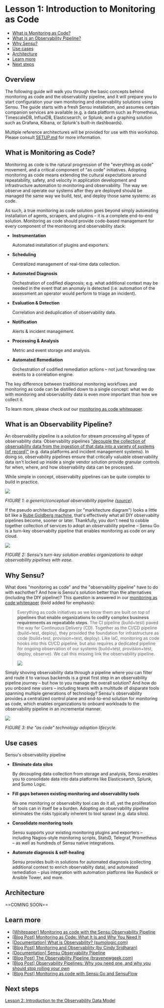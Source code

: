 # Lesson 1: Introduction to Monitoring as Code

- [What is Monitoring as Code?](#what-is-monitoring-as-code)
- [What is an Observability Pipeline?](#what-is-an-observability-pipeline)
- [Why Sensu?](#why-sensu)
- [Use cases](#use-cases)
- [Architecture](#architecture)
- [Learn more](#learn-more)
- [Next steps](#next-steps)

## Overview

The following guide will walk you through the basic concepts behind monitoring as code and the observability pipeline, and it will prepare you to start configuration your own monitoring and observability solutions using Sensu.
The guide starts with a fresh Sensu installation, and assumes certain companion services are available (e.g. a data platform such as Prometheus, TimescaleDB, InfluxDB, Elasticsearch, or Splunk; and a graphing solution such as Grafana, Kibana, or Splunk's built-in dashboards).

Multiple reference architectures will be provided for use with this workshop.
Please consult [SETUP.md](/SETUP.md) for more information.

## What is Monitoring as Code?

Monitoring as code is the natural progression of the "everything as code" movement, and a critical component of "as code" initiatives.
Adopting monitoring as code means extending the cultural expectations around repeatability, safety, and velocity in application development and infrastructure automation to monitoring and observability.
The way we observe and operate our systems after they are deployed should be managed the same way we build, test, and deploy those same systems: as code.

As such, a true monitoring as code solution goes beyond simply automating installation of agents, scrapers, and plugins – it is a complete end-to-end solution.
Monitoring as code should provide code-based management for every component of the monitoring and observability stack:

- **Instrumentation**

  Automated installation of plugins and exporters.

- **Scheduling**

  Centralized management of real-time data collection.

- **Automated Diagnosis**

  Orchestration of codified diagnosis; e.g. what additional context may be needed in the event that an anomaly is detected (i.e. automation of the assessment an operator would perform to triage an incident).

- **Evaluation & Detection**

  Correlation and deduplication of observability data.

- **Notification**

  Alerts & incident management.

- **Processing & Analysis**

  Metric and event storage and analysis.

- **Automated Remediation**

  Orchestration of codified remediation actions – not just forwarding raw events to a correlation engine.

The key difference between traditional monitoring workflows and monitoring as code can be distilled down to a single concept: what we do with monitoring and observability data is even more important than how we collect it.

To learn more, please check out our [monitoring as code whitepaper](https://sensu.io/resources/whitepaper/monitoring-as-code-with-sensu).

## What is an Observability Pipeline?

An observability pipeline is a solution for stream processing all types of observability data.
Observability pipelines ["decouple the collection of observability data from the ingestion of that data into a variety of systems [of record]"](https://bravenewgeek.com/the-observability-pipeline/) (e.g. data platforms and incident management systems).
In doing so, observability pipelines ensure that critically valuable observability data isn't locked up inside a single vendor solution provide granular controls for when, where, and how observability data can be processed.

While simple in concept, observabilty pipelines can be quite complex to build in practice.

![](img/observability_pipeline.png)

_FIGURE 1: a generic/conceptual observability pipeline ([source](https://bravenewgeek.com/the-observability-pipeline/))._

If the pseudo architecture diagram (or "markitecture diagram") looks a little bit like a [Rube Goldberg machine](https://en.wikipedia.org/wiki/Rube_Goldberg_machine), that's effectively what all DIY observabilty pipelines become, sooner or later.
Thankfully, you don't need to cobble together collection of services to adopt an observability pipeline – Sensu Go is a turn-key observabilty pipeline that enables monitoring as code on any cloud.

![](img/sensu-observability-pipeline)

_FIGURE 2: Sensu's turn-key solution enables organizations to adopt observability pipelines with ease._

## Why Sensu?

What does "monitoring as code" and the "observability pipeline" have to do with eachother?
And how is Sensu's solution better than the alternatives (including the DIY pipeline)?
This question is answered in our [monitoring as code whitepaper](https://sensu.io/resources/whitepaper/monitoring-as-code-with-sensu) (bold added for emphasis):

> Everything as code initiatives as we know them are built on top of **pipelines that enable organizations to codify complex business requirements as repeatable steps**.
> The CI pipeline (build+test) paved the way for Continuous Delivery (CD).
> Together as the CI/CD pipeline (build+test, deploy), they provided the foundation for infrastructure as code (build+test, provision+test, deploy).
> Like IaC, monitoring as code hooks into this CI/CD pipeline, but also requires a dedicated pipeline for ongoing observation of our systems (build+test, provision+test, deploy, observe).
> We call this missing link the observability pipeline.
>
> ![](img/everything-as-code.png)

Simply shoving observability data through a pipeline where you can filter and route it to various backends is a great first step in an observability pipeline journey – but how to you manage the overall solution?
And how do you onboard new users – including teams with a multitude of disparate tools spanning multiple generations of technology?
Sensu's observability provides a centralized control plane and end-to-end solution for monitoring as code, which enables organizations to onboard workloads to the observability pipeline in an incremental manner.

![](img/technology-adoption-lifecycle.jpg)

_FIGURE 3: the "as code" technology adoption lifecycle._


## Use cases

Sensu's observability pipeline

- **Eliminate data silos**

  By decoupling data collection from storage and analysis, Sensu enables you to consolidate data into data platforms like Elasticsearch, Splunk, and Sumo Logic.

- **Fill gaps between existing monitoring and observability tools**

  No one monitoring or observabilty tool can do it all, yet the proliferation of tools can in itself be a burden.
  Adopting an observability pipeline eliminates the risks typically inherent to tool sprawl (e.g. data silos).

- **Consolidate monitoring tools**

  Sensu supports your existing monitoring plugins and exporters – including Nagios-style monitoring scripts, StatsD, Telegraf, Prometheus – as well as hundreds of Sensu native integrations.

- **Automate diagnosis & self-healing**

  Sensu provides built-in solutions for automated diagnosis (collecting additional context to enrich observabilty data), and automated remediation – plus integration with automation platforms like Rundeck or Ansible Tower, and more.

## Architecture

==COMING SOON==

## Learn more

- [[Whitepaper] Monitoring as code with the Sensu Observability Pipeline](https://sensu.io/resources/whitepaper/monitoring-as-code-with-sensu)
- [[Blog Post] Monitoring as Code: What It Is and Why You Need It](https://sensu.io/blog/monitoring-as-code-what-it-is-and-why-you-need-it)
- [[Documentation] What is Observability? (sumologic.com)](https://www.sumologic.com/glossary/observability/)
- [[Blog Post] Monitoring and Observability (by Cindy Sridharan)](https://copyconstruct.medium.com/monitoring-and-observability-8417d1952e1c)
- [[Documentation] Sensu Observability Pipeline](https://docs.sensu.io/sensu-go/latest/observability-pipeline/)
- [[Blog Post] The Observability Pipeline (bravenewgeek.com)](https://bravenewgeek.com/the-observability-pipeline/)
- [[Blog Post] Observability Pipelines: Why you need one, and why you should stop rolling your own](https://sensu.io/blog/observability-pipelines-why-you-need-one-and-why-you-should-stop-rolling-your-own)
- [[Blog Post] Monitoring as code with Sensu Go and SensuFlow](https://sensu.io/blog/monitoring-as-code-with-sensu-flow)

## Next steps

[Lesson 2: Introduction to the Observability Data Model](../02/README.md#readme)
